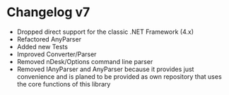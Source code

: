 # Changelog v7

- Dropped direct support for the classic .NET Framework (4.x) 
- Refactored AnyParser
- Added new Tests
- Improved Converter/Parser
- Removed nDesk/Options command line parser
- Removed IAnyParser and AnyParser because it provides just convenience and is planed to be provided as own repository that uses the core functions of this library 
